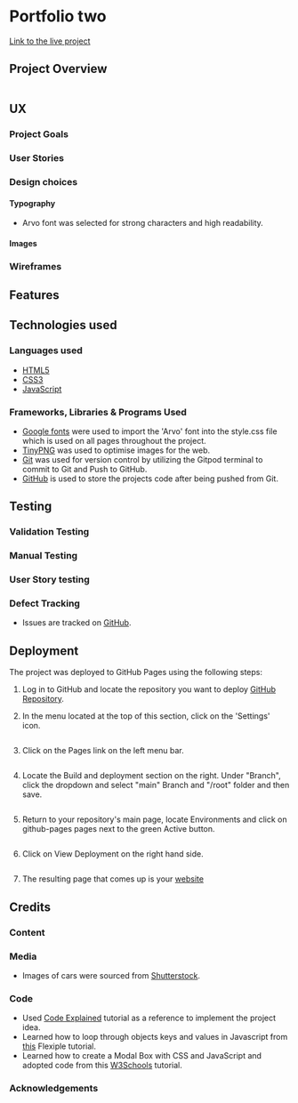 # Portfolio two

[Link to the live project](https://ip69719.github.io/ci-portfolio-two/)

## Project Overview

![]()


## UX

### Project Goals

### User Stories

### Design choices

#### Typography
* Arvo font was selected for strong characters and high readability.

#### Images

### Wireframes


## Features


## Technologies used

### Languages used

* [HTML5](https://en.wikipedia.org/wiki/HTML5)
* [CSS3](https://en.wikipedia.org/wiki/CSS)
* [JavaScript](https://en.wikipedia.org/wiki/JavaScript)

### Frameworks, Libraries & Programs Used

* [Google fonts](https://fonts.google.com/) were used to import the 'Arvo' font into the style.css file which is used on all pages throughout the project.
* [TinyPNG](https://tinypng.com/) was used to optimise images for the web.
* [Git](https://git-scm.com/) was used for version control by utilizing the Gitpod terminal to commit to Git and Push to GitHub.
* [GitHub](https://github.com/) is used to store the projects code after being pushed from Git.


## Testing

### Validation Testing

### Manual Testing

### User Story testing

### Defect Tracking

* Issues are tracked on [GitHub](https://github.com/ip69719/ci-portfolio-two/issues).

## Deployment

The project was deployed to GitHub Pages using the following steps:

1. Log in to GitHub and locate the repository you want to deploy [GitHub Repository]().

1. In the menu located at the top of this section, click on the 'Settings' icon.

    ![]()

1. Click on the Pages link on the left menu bar.

    ![]()

1. Locate the Build and deployment section on the right. Under "Branch", click the dropdown and select "main" Branch and "/root" folder and then save.

    ![]()

1. Return to your repository's main page, locate Environments and click on github-pages pages next to the green Active button.

    ![]()

1. Click on View Deployment on the right hand side.

    ![]()

1. The resulting page that comes up is your [website](https://ip69719.github.io/ci-portfolio-two/)

## Credits

### Content

### Media

* Images of cars were sourced from [Shutterstock](https://www.shutterstock.com/home).

### Code

* Used [Code Explained](https://www.youtube.com/watch?v=49pYIMygIcU&t=1744s) tutorial as a reference to implement the project idea.
* Learned how to loop through objects keys and values in Javascript from [this](https://flexiple.com/javascript/loop-through-object-javascript/) Flexiple tutorial.
* Learned how to create a Modal Box with CSS and JavaScript and adopted code from this [W3Schools](https://www.w3schools.com/howto/howto_css_modals.asp) tutorial.

### Acknowledgements